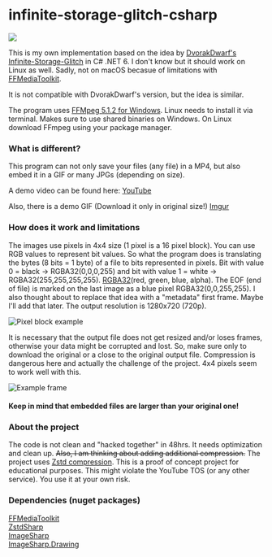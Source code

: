 # infinite-storage-glitch-csharp

![](https://i.imgur.com/ZwUBg46.gif)

This is my own implementation based on the idea by [DvorakDwarf's Infinite-Storage-Glitch](https://github.com/DvorakDwarf/Infinite-Storage-Glitch) in C# .NET 6.
I don't know but it should work on Linux as well.
Sadly, not on macOS becasue of limitations with [FFMediaToolkit](https://github.com/radek-k/FFMediaToolkit).

It is not compatible with DvorakDwarf's version, but the idea is similar.

The program uses [FFMpeg 5.1.2 for Windows](https://www.gyan.dev/ffmpeg/builds/packages/ffmpeg-5.1.2-full_build-shared.7z). Linux needs to install it via terminal. Makes sure to use shared binaries on Windows. On Linux download FFmpeg using your package manager.

### What is different?

This program can not only save your files (any file) in a MP4, but also embed it in a GIF or many JPGs (depending on size).

A demo video can be found here: [YouTube](https://youtu.be/8UzyYN0uwlM)

Also, there is a demo GIF (Download it only in original size!) [Imgur](https://i.imgur.com/ZwUBg46.gif)

### How does it work and limitations

The images use pixels in 4x4 size (1 pixel is a 16 pixel block). You can use RGB values to represent bit values. So what the program does is translating the bytes (8 bits = 1 byte) of a file to
bits represented in pixels. Bit with value 0 = black -> RGBA32(0,0,0,255) and bit with value 1 = white -> RGBA32(255,255,255,255). [RGBA32](https://docs.sixlabors.com/api/ImageSharp/SixLabors.ImageSharp.PixelFormats.Rgba32.html)(red, green, blue, alpha).
The EOF (end of file) is marked on the last image as a blue pixel RGBA32(0,0,255,255). I also thought about to replace that idea with a "metadata" first frame. Maybe I'll add that later.
The output resolution is 1280x720 (720p).

![Pixel block example](https://i.imgur.com/pzIPSMt.png)

It is necessary that the output file does not get resized and/or loses frames, otherwise your data might be corrupted and lost. So, make sure only to download the original or a close to the original output file. Compression is dangerous here and actually the challenge of the project. 4x4 pixels seem to work well with this.

![Example frame](https://i.imgur.com/TIcaRLm.jpg)

#### Keep in mind that embedded files are larger than your original one!

### About the project

The code is not clean and "hacked together" in 48hrs.
It needs optimization and clean up.
~~Also, I am thinking about adding additional compression.~~
The project uses [Zstd compression](https://facebook.github.io/zstd/).
This is a proof of concept project for educational purposes. This might violate the YouTube TOS (or any other service).
You use it at your own risk.

### Dependencies (nuget packages)

[FFMediaToolkit](https://github.com/radek-k/FFMediaToolkit) <br/>
[ZstdSharp](https://github.com/oleg-st/ZstdSharp) <br/>
[ImageSharp](https://github.com/SixLabors/ImageSharp) <br/>
[ImageSharp.Drawing](https://github.com/SixLabors/ImageSharp.Drawing) <br/>